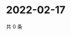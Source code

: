 # 2022-02-17

共 0 条

<!-- BEGIN WEIBO -->
<!-- 最后更新时间 Thu Feb 17 2022 19:00:55 GMT+0800 (China Standard Time) -->

<!-- END WEIBO -->
